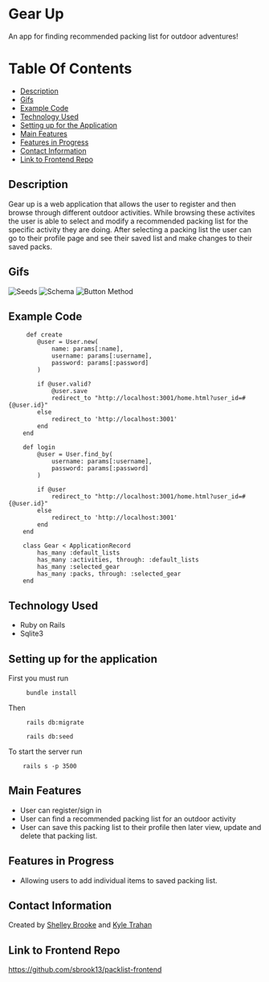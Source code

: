 # Gear Up

An app for finding recommended packing list for outdoor adventures!

# Table Of Contents 
- [Description](https://github.com/ktrahan2/packlist-backend#description)
- [Gifs](https://github.com/ktrahan2/packlist-backend#gifsvideo)
- [Example Code](https://github.com/ktrahan2/packlist-backend#example-code)
- [Technology Used](https://github.com/ktrahan2/packlist-backend#technology-used)
- [Setting up for the Application](https://github.com/ktrahan2/packlist-backend#setting-up-for-the-application)
- [Main Features](https://github.com/ktrahan2/packlist-backend#main-features)
- [Features in Progress](https://github.com/ktrahan2/packlist-backend#features-in-progress)
- [Contact Information](https://github.com/ktrahan2/packlist-backend#contact-information)
- [Link to Frontend Repo](https://github.com/ktrahan2/packlist-backend#link-to-frontend-repo)

## Description

Gear up is a web application that allows the user to register and then browse through different outdoor activities. While browsing these activites the user is able to select and modify a recommended packing list for the specific activity they are doing. After selecting a packing list the user can go to their profile page and see their saved list and make changes to their saved packs. 

## Gifs
![Seeds](https://media.giphy.com/media/J1QcLazM3SIb7CgZbG/giphy.gif)
![Schema](https://media.giphy.com/media/IhDIM46ARwOR08dfPi/giphy.gif)
![Button Method](./buttonmethods.jpg)


## Example Code 

```
     def create
        @user = User.new(
            name: params[:name],
            username: params[:username],
            password: params[:password]
        )

        if @user.valid?
            @user.save
            redirect_to "http://localhost:3001/home.html?user_id=#{@user.id}"
        else
            redirect_to 'http://localhost:3001'
        end
    end
```
```
    def login
        @user = User.find_by(
            username: params[:username],
            password: params[:password]
        )
    
        if @user
            redirect_to "http://localhost:3001/home.html?user_id=#{@user.id}"
        else
            redirect_to 'http://localhost:3001'
        end
    end
```    
```
    class Gear < ApplicationRecord
        has_many :default_lists
        has_many :activities, through: :default_lists
        has_many :selected_gear
        has_many :packs, through: :selected_gear
    end
```

## Technology Used

- Ruby on Rails
- Sqlite3 

## Setting up for the application

First you must run

``` 
     bundle install 
```

Then

``` 
     rails db:migrate 
```
``` 
     rails db:seed 
 ```

To start the server run

```
    rails s -p 3500 
```

## Main Features

- User can register/sign in
- User can find a recommended packing list for an outdoor activity
- User can save this packing list to their profile then later view, update and delete that packing list. 

## Features in Progress

- Allowing users to add individual items to saved packing list. 

## Contact Information

Created by [Shelley Brooke](https://www.linkedin.com/in/sbrook13/) and [Kyle Trahan](https://www.linkedin.com/in/kyle-trahan-8384678b/)

## Link to Frontend Repo

https://github.com/sbrook13/packlist-frontend

